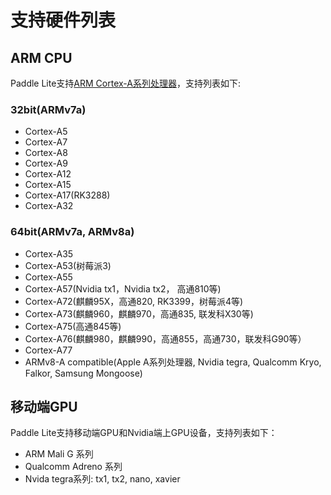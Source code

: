 
# 支持硬件列表


## ARM CPU
Paddle Lite支持[ARM Cortex-A系列处理器](https://en.wikipedia.org/wiki/ARM_Cortex-A)，支持列表如下:
### 32bit(ARMv7a)
- Cortex-A5
- Cortex-A7
- Cortex-A8
- Cortex-A9
- Cortex-A12
- Cortex-A15
- Cortex-A17(RK3288)
- Cortex-A32
### 64bit(ARMv7a, ARMv8a)
- Cortex-A35
- Cortex-A53(树莓派3)
- Cortex-A55
- Cortex-A57(Nvidia tx1，Nvidia tx2， 高通810等)
- Cortex-A72(麒麟95X，高通820, RK3399，树莓派4等)
- Cortex-A73(麒麟960，麒麟970，高通835, 联发科X30等)
- Cortex-A75(高通845等)
- Cortex-A76(麒麟980，麒麟990，高通855，高通730，联发科G90等）
- Cortex-A77
- ARMv8-A compatible(Apple A系列处理器, Nvidia tegra, Qualcomm Kryo, Falkor, Samsung Mongoose)

## 移动端GPU
Paddle Lite支持移动端GPU和Nvidia端上GPU设备，支持列表如下：
- ARM Mali G 系列
- Qualcomm Adreno 系列
- Nvida tegra系列: tx1, tx2, nano, xavier
